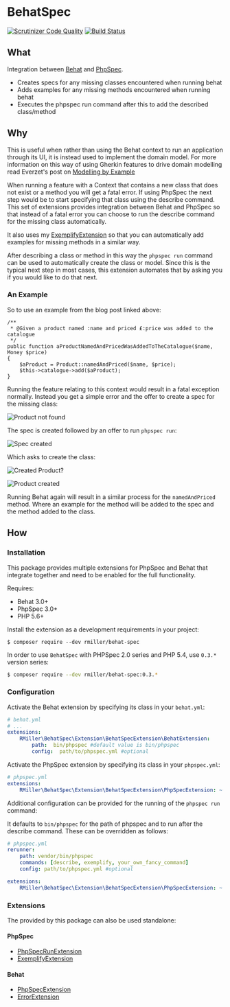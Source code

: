 # BehatSpec

[![Scrutinizer Code Quality](https://scrutinizer-ci.com/g/richardmiller/BehatSpec/badges/quality-score.png?b=master)](https://scrutinizer-ci.com/g/richardmiller/BehatSpec/?branch=master)
[![Build Status](https://scrutinizer-ci.com/g/richardmiller/BehatSpec/badges/build.png?b=master)](https://scrutinizer-ci.com/g/richardmiller/BehatSpec/build-status/master)

## What

Integration between [Behat](http://docs.behat.org/en/v3.0/) and
[PhpSpec](http://phpspec.net/).

* Creates specs for any missing classes encountered when running behat
* Adds examples for any missing methods encountered when running behat
* Executes the phpspec run command after this to add the described class/method

## Why

This is useful when rather than using the Behat context to run an application
through its UI, it is instead used to implement the domain model. For more
information on this way of using Gherkin features to drive domain modelling
read Everzet's post on [Modelling by Example](http://everzet.com/post/99045129766/introducing-modelling-by-example)

When running a feature with a Context that contains a new class that does not exist
or a method you will get a fatal error. If using PhpSpec the next step would be to
start specifying that class using the describe command. This set of extensions provides
integration between Behat and PhpSpec so that instead of a fatal error you can
choose to run the describe command for the missing class automatically.

It also uses my [ExemplifyExtension](https://github.com/richardmiller/ExemplifyExtension)
so that you can automatically add examples for missing methods in a similar way.

After describing a class or method in this way the `phpspec run` command can
be used to automatically create the class or model. Since this is the typical
next step in most cases, this extension automates that by asking you if you would
like to do that next.

### An Example

So to use an example from the blog post linked above:

```
/**
 * @Given a product named :name and priced £:price was added to the catalogue
 */
public function aProductNamedAndPricedWasAddedToTheCatalogue($name, Money $price)
{
    $aProduct = Product::namedAndPriced($name, $price);
    $this->catalogue->add($aProduct);
}
```

Running the feature relating to this context would result in a fatal exception normally.
Instead you get a simple error and the offer to create a spec for the missing class:

![Product not found](/docs/images/error.png?raw=true)

The spec is created followed by an offer to run `phpspec run`:

![Spec created](/docs/images/spec-created.png?raw=true)

Which asks to create the class:

![Created Product?](/docs/images/create.png?raw=true)

![Product created](/docs/images/product-created.png?raw=true)

Running Behat again will result in a similar process for the `namedAndPriced` method.
Where an example for the method will be added to the spec and the method added
to the class.

## How

### Installation

This package provides multiple extensions for PhpSpec and Behat that integrate
together and need to be enabled for the full functionality.

Requires:

* Behat 3.0+
* PhpSpec 3.0+
* PHP 5.6+

Install the extension as a development requirements in your project:

```
$ composer require --dev rmiller/behat-spec
```

In order to use `BehatSpec` with PHPSpec 2.0 series and PHP 5.4, use `0.3.*`
version series:

```bash
$ composer require --dev rmiller/behat-spec:0.3.*
```

### Configuration

Activate the Behat extension by specifying its class in your `behat.yml`:

```yaml
# behat.yml
# ...
extensions:
    RMiller\BehatSpec\Extension\BehatSpecExtension\BehatExtension:
        path:  bin/phpspec #default value is bin/phpspec
        config:  path/to/phpspec.yml #optional
```

Activate the PhpSpec extension by specifying its class in your `phpspec.yml`:

```yaml
# phpspec.yml
extensions:
    RMiller\BehatSpec\Extension\BehatSpecExtension\PhpSpecExtension: ~
```

Additional configuration can be provided for the running of the `phpspec run` command:

It defaults to `bin/phpspec` for the path of phpspec and to run after the describe command.
These can be overridden as follows:

```yaml
# phpspec.yml
rerunner:
    path: vendor/bin/phpspec
    commands: [describe, exemplify, your_own_fancy_command]
    config: path/to/phpspec.yml #optional

extensions:
    RMiller\BehatSpec\Extension\BehatSpecExtension\PhpSpecExtension: ~
```

### Extensions

The provided by this package can also be used standalone:

#### PhpSpec

* [PhpSpecRunExtension](https://github.com/richardmiller/PhpSpecRunExtension)
* [ExemplifyExtension](https://github.com/richardmiller/ExemplifyExtension)

#### Behat

* [PhpSpecExtension](https://github.com/richardmiller/PhpSpecExtension)
* [ErrorExtension](https://github.com/richardmiller/ErrorExtension)
